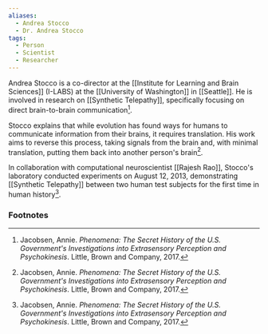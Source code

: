 ```yaml
---
aliases:
  - Andrea Stocco
  - Dr. Andrea Stocco
tags:
  - Person
  - Scientist
  - Researcher
---
```

Andrea Stocco is a co-director at the [[Institute for Learning and Brain Sciences]] (I-LABS) at the [[University of Washington]] in [[Seattle]]. He is involved in research on [[Synthetic Telepathy]], specifically focusing on direct brain-to-brain communication[^1].

Stocco explains that while evolution has found ways for humans to communicate information from their brains, it requires translation. His work aims to reverse this process, taking signals from the brain and, with minimal translation, putting them back into another person's brain[^1].

In collaboration with computational neuroscientist [[Rajesh Rao]], Stocco's laboratory conducted experiments on August 12, 2013, demonstrating [[Synthetic Telepathy]] between two human test subjects for the first time in human history[^1].

### Footnotes
[^1]: Jacobsen, Annie. *Phenomena: The Secret History of the U.S. Government's Investigations into Extrasensory Perception and Psychokinesis*. Little, Brown and Company, 2017.

